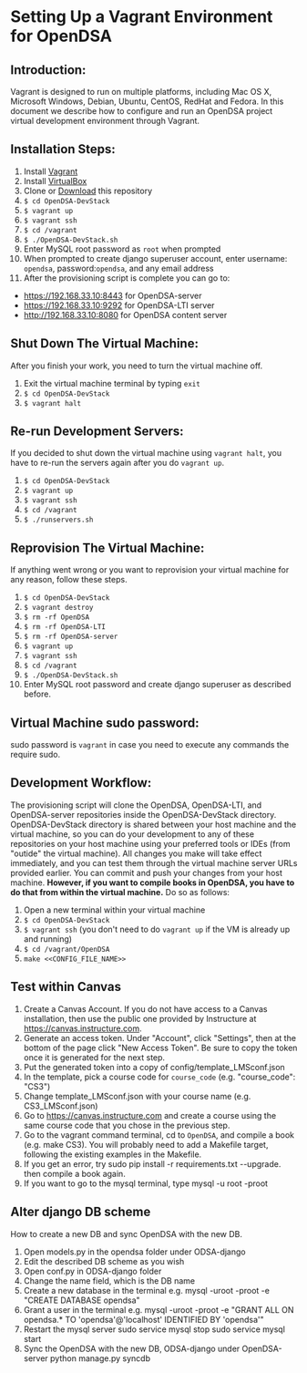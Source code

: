 Setting Up a Vagrant Environment for OpenDSA
============================================

## Introduction:

Vagrant is designed to run on multiple platforms, including Mac OS X, Microsoft Windows, Debian, Ubuntu, CentOS, RedHat and Fedora. In this document we describe how to configure and run an OpenDSA project virtual development environment through Vagrant.

## Installation Steps:

1. Install [Vagrant](https://www.vagrantup.com/downloads)
2. Install [VirtualBox](https://www.virtualbox.org/wiki/Downloads)
3. Clone or [Download](https://github.com/OpenDSA/OpenDSA-DevStack/archive/master.zip) this repository
4. `$ cd OpenDSA-DevStack`
5. `$ vagrant up`
6. `$ vagrant ssh`
7. `$ cd /vagrant`
8. `$ ./OpenDSA-DevStack.sh`
9. Enter MySQL root password as `root` when prompted
10. When prompted to create django superuser account, enter username: `opendsa`, password:`opendsa`, and any email address
11. After the provisioning script is complete you can go to:

  * https://192.168.33.10:8443 for OpenDSA-server
  * https://192.168.33.10:9292 for OpenDSA-LTI server
  * http://192.168.33.10:8080 for OpenDSA content server

## Shut Down The Virtual Machine:

After you finish your work, you need to turn the virtual machine off.

1. Exit the virtual machine terminal by typing `exit`
2. `$ cd OpenDSA-DevStack`
3. `$ vagrant halt`

## Re-run Development Servers:

If you decided to shut down the virtual machine using `vagrant halt`, you have to re-run the servers again after you do `vagrant up`.

1. `$ cd OpenDSA-DevStack`
2. `$ vagrant up`
3. `$ vagrant ssh`
4. `$ cd /vagrant`
5. `$ ./runservers.sh`

## Reprovision The Virtual Machine:

If anything went wrong or you want to reprovision your virtual machine for any reason, follow these steps.

1. `$ cd OpenDSA-DevStack`
2. `$ vagrant destroy`
3. `$ rm -rf OpenDSA`
4. `$ rm -rf OpenDSA-LTI`
5. `$ rm -rf OpenDSA-server`
6. `$ vagrant up`
7. `$ vagrant ssh`
8. `$ cd /vagrant`
9. `$ ./OpenDSA-DevStack.sh`
10. Enter MySQL root password and create django superuser as described before.

## Virtual Machine sudo password:

sudo password is `vagrant` in case you need to execute any commands the require sudo.

## Development Workflow:

The provisioning script will clone the OpenDSA, OpenDSA-LTI, and OpenDSA-server repositories inside the OpenDSA-DevStack directory. OpenDSA-DevStack directory is shared between your host machine and the virtual machine, so you can do your development to any of these repositories on your host machine using your preferred tools or IDEs (from "outide" the virtual machine). All changes you make will take effect immediately, and you can test them through the virtual machine server URLs provided earlier. You can commit and push your changes from your host machine. **However, if you want to compile books in OpenDSA, you have to do that from within the virtual machine.** Do so as follows:

1. Open a new terminal within your virtual machine
2. `$ cd OpenDSA-DevStack`
3. `$ vagrant ssh` (you don't need to do `vagrant up` if the VM is already up and running)
4. `$ cd /vagrant/OpenDSA`
5. `make <<CONFIG_FILE_NAME>>`



## Test within Canvas

1. Create a Canvas Account. If you do not have access to a Canvas installation, then use the public one provided by Instructure at https://canvas.instructure.com.
2. Generate an access token. Under "Account", click "Settings", then at the bottom of the page click "New Access Token". Be sure to copy the token once it is generated for the next step.
3. Put the generated token into a copy of config/template_LMSconf.json
4. In the template, pick a course code for `course_code` (e.g. "course_code": "CS3")
5. Change template_LMSconf.json with your course name (e.g. CS3_LMSconf.json)
6. Go to https://canvas.instructure.com and create a course using the same course code that you chose in the previous step.
7. Go to the vagrant command terminal, cd to `OpenDSA`, and compile a book (e.g. make CS3). You will probably need to add a Makefile target, following the existing examples in the Makefile.
8. If you get an error, try sudo pip install -r requirements.txt --upgrade. then compile a book again.
10. If you want to go to the mysql terminal, type mysql -u root -proot


## Alter django DB scheme

How to create a new DB and sync OpenDSA with the new DB.

1. Open models.py in the opendsa folder under ODSA-django
2. Edit the described DB scheme as you wish
3. Open conf.py in  ODSA-django folder
4. Change the name field, which is the DB name
5. Create a new database in the terminal
   e.g. mysql -uroot -proot -e "CREATE DATABASE opendsa"
6. Grant a user in the terminal
   e.g. mysql -uroot -proot -e "GRANT ALL ON opendsa.* TO 'opendsa'@'localhost' IDENTIFIED BY 'opendsa'"
7. Restart the mysql server
   sudo service mysql stop
   sudo service mysql start
8. Sync the OpenDSA with the new DB, ODSA-django under OpenDSA-server
   python manage.py syncdb
